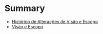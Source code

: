 # Summary

* [Histórico de Alterações de Visão e Escopo](README.md)
* [Visão e Escopo](chapter1.md)

